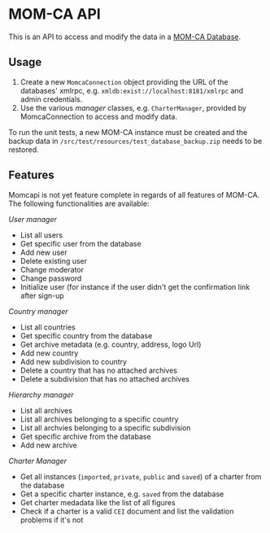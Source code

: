MOM-CA API
==========

This is an API to access and modify the data in a [MOM-CA Database](https://github.com/icaruseu/mom-ca).

Usage
-----

1. Create a new `MomcaConnection` object providing the URL of the databases' xmlrpc, e.g. `xmldb:exist://localhost:8181/xmlrpc` and admin credentials.
2. Use the various *manager* classes, e.g. `CharterManager`, provided by MomcaConnection to access and modify data.

To run the unit tests, a new MOM-CA instance must be created and the backup data in `/src/test/resources/test_database_backup.zip` needs to be restored.

Features
--------

Momcapi is not yet feature complete in regards of all features of MOM-CA. The following functionalities are available:

_User manager_

* List all users
* Get specific user from the database
* Add new user
* Delete existing user
* Change moderator
* Change password
* Initialize user (for instance if the user didn't get the confirmation link after sign-up

_Country manager_

* List all countries
* Get specific country from the database
* Get archive metadata (e.g. country, address, logo Url)
* Add new country
* Add new subdivision to country
* Delete a country that has no attached archives
* Delete a subdivision that has no attached archives

_Hierarchy manager_

* List all archives
* List all archives belonging to a specific country
* List all archvies belonging to a specific subdivision
* Get specific archive from the database
* Add new archive

_Charter Manager_

* Get all instances (`imported`, `private`, `public` and `saved`) of a charter from the database
* Get a specific charter instance, e.g. `saved` from the database
* Get charter medadata like the list of all figures
* Check if a charter is a valid `CEI` document and list the validation problems if it's not